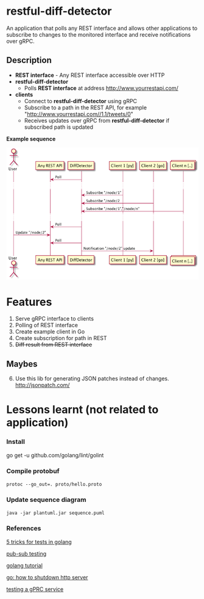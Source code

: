 # restful-diff-detector
An application that polls any REST interface and allows other applications to subscribe to changes to the monitored interface and receive notifications over gRPC.

## Description
- **REST interface** - Any REST interface accessible over HTTP
- **restful-diff-detector**
  - Polls **REST interface** at address http://www.yourrestapi.com/
- **clients**
  - Connect to **restful-diff-detector** using gRPC
  - Subscribe to a path in the REST API, for example "http://www.yourrestapi.com//1.1/tweets/0"
  - Receives updates over gRPC from **restful-diff-detector** if subscribed path is updated

**Example sequence**

![alt text](sequence.png "Example of sequence")

# Features
1. Serve gRPC interface to clients
1. Polling of REST interface
5. Create example client in Go
4. Create subscription for path in REST
2. ~~Diff result from REST interface~~

## Maybes
6. Use this lib for generating JSON patches instead of changes. http://jsonpatch.com/

# Lessons learnt (not related to application)
### Install
go get -u github.com/golang/lint/golint

### Compile protobuf
```
protoc --go_out=. proto/hello.proto
```

### Update sequence diagram
```
java -jar plantuml.jar sequence.puml
```

### References
[5 tricks for tests in golang](https://medium.com/@matryer/5-simple-tips-and-tricks-for-writing-unit-tests-in-golang-619653f90742)

[pub-sub testing](https://github.com/cskr/pubsub/blob/master/pubsub_test.go)

[golang tutorial](https://tour.golang.org/)

[go: how to shutdown http server](https://stackoverflow.com/questions/39320025/how-to-stop-http-listenandserve)

[testing a gPRC service](https://stackoverflow.com/questions/42102496/testing-a-grpc-service)

